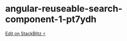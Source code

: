 # angular-reuseable-search-component-1-pt7ydh

[Edit on StackBlitz ⚡️](https://stackblitz.com/edit/angular-reuseable-search-component-1-pt7ydh)